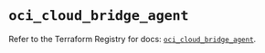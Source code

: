 # `oci_cloud_bridge_agent`

Refer to the Terraform Registry for docs: [`oci_cloud_bridge_agent`](https://registry.terraform.io/providers/oracle/oci/6.18.0/docs/resources/cloud_bridge_agent).
